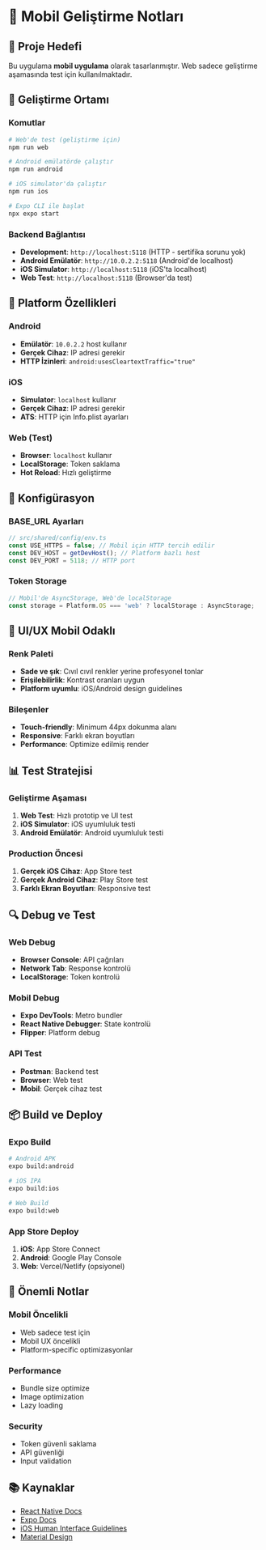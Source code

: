 # 📱 Mobil Geliştirme Notları

## 🎯 Proje Hedefi
Bu uygulama **mobil uygulama** olarak tasarlanmıştır. Web sadece geliştirme aşamasında test için kullanılmaktadır.

## 🚀 Geliştirme Ortamı

### Komutlar
```bash
# Web'de test (geliştirme için)
npm run web

# Android emülatörde çalıştır
npm run android

# iOS simulator'da çalıştır
npm run ios

# Expo CLI ile başlat
npx expo start
```

### Backend Bağlantısı
- **Development**: `http://localhost:5118` (HTTP - sertifika sorunu yok)
- **Android Emülatör**: `http://10.0.2.2:5118` (Android'de localhost)
- **iOS Simulator**: `http://localhost:5118` (iOS'ta localhost)
- **Web Test**: `http://localhost:5118` (Browser'da test)

## 📱 Platform Özellikleri

### Android
- **Emülatör**: `10.0.2.2` host kullanır
- **Gerçek Cihaz**: IP adresi gerekir
- **HTTP İzinleri**: `android:usesCleartextTraffic="true"`

### iOS
- **Simulator**: `localhost` kullanır
- **Gerçek Cihaz**: IP adresi gerekir
- **ATS**: HTTP için Info.plist ayarları

### Web (Test)
- **Browser**: `localhost` kullanır
- **LocalStorage**: Token saklama
- **Hot Reload**: Hızlı geliştirme

## 🔧 Konfigürasyon

### BASE_URL Ayarları
```typescript
// src/shared/config/env.ts
const USE_HTTPS = false; // Mobil için HTTP tercih edilir
const DEV_HOST = getDevHost(); // Platform bazlı host
const DEV_PORT = 5118; // HTTP port
```

### Token Storage
```typescript
// Mobil'de AsyncStorage, Web'de localStorage
const storage = Platform.OS === 'web' ? localStorage : AsyncStorage;
```

## 🎨 UI/UX Mobil Odaklı

### Renk Paleti
- **Sade ve şık**: Cıvıl cıvıl renkler yerine profesyonel tonlar
- **Erişilebilirlik**: Kontrast oranları uygun
- **Platform uyumlu**: iOS/Android design guidelines

### Bileşenler
- **Touch-friendly**: Minimum 44px dokunma alanı
- **Responsive**: Farklı ekran boyutları
- **Performance**: Optimize edilmiş render

## 📊 Test Stratejisi

### Geliştirme Aşaması
1. **Web Test**: Hızlı prototip ve UI test
2. **iOS Simulator**: iOS uyumluluk testi
3. **Android Emülatör**: Android uyumluluk testi

### Production Öncesi
1. **Gerçek iOS Cihaz**: App Store test
2. **Gerçek Android Cihaz**: Play Store test
3. **Farklı Ekran Boyutları**: Responsive test

## 🔍 Debug ve Test

### Web Debug
- **Browser Console**: API çağrıları
- **Network Tab**: Response kontrolü
- **LocalStorage**: Token kontrolü

### Mobil Debug
- **Expo DevTools**: Metro bundler
- **React Native Debugger**: State kontrolü
- **Flipper**: Platform debug

### API Test
- **Postman**: Backend test
- **Browser**: Web test
- **Mobil**: Gerçek cihaz test

## 📦 Build ve Deploy

### Expo Build
```bash
# Android APK
expo build:android

# iOS IPA
expo build:ios

# Web Build
expo build:web
```

### App Store Deploy
1. **iOS**: App Store Connect
2. **Android**: Google Play Console
3. **Web**: Vercel/Netlify (opsiyonel)

## 🚨 Önemli Notlar

### Mobil Öncelikli
- Web sadece test için
- Mobil UX öncelikli
- Platform-specific optimizasyonlar

### Performance
- Bundle size optimize
- Image optimization
- Lazy loading

### Security
- Token güvenli saklama
- API güvenliği
- Input validation

## 📚 Kaynaklar

- [React Native Docs](https://reactnative.dev/)
- [Expo Docs](https://docs.expo.dev/)
- [iOS Human Interface Guidelines](https://developer.apple.com/design/human-interface-guidelines/)
- [Material Design](https://material.io/design)
